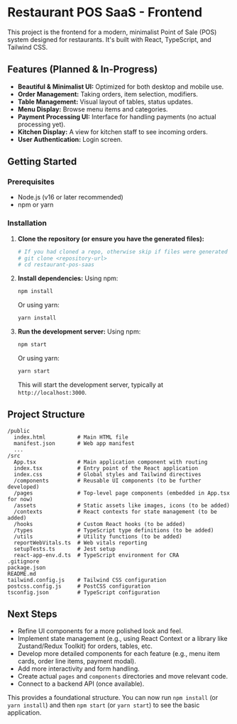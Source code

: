 # Restaurant POS SaaS - Frontend

This project is the frontend for a modern, minimalist Point of Sale (POS) system designed for restaurants. It's built with React, TypeScript, and Tailwind CSS.

## Features (Planned & In-Progress)

*   **Beautiful & Minimalist UI:** Optimized for both desktop and mobile use.
*   **Order Management:** Taking orders, item selection, modifiers.
*   **Table Management:** Visual layout of tables, status updates.
*   **Menu Display:** Browse menu items and categories.
*   **Payment Processing UI:** Interface for handling payments (no actual processing yet).
*   **Kitchen Display:** A view for kitchen staff to see incoming orders.
*   **User Authentication:** Login screen.

## Getting Started

### Prerequisites

*   Node.js (v16 or later recommended)
*   npm or yarn

### Installation

1.  **Clone the repository (or ensure you have the generated files):**
    ```bash
    # If you had cloned a repo, otherwise skip if files were generated directly
    # git clone <repository-url>
    # cd restaurant-pos-saas
    ```

2.  **Install dependencies:**
    Using npm:
    ```bash
    npm install
    ```
    Or using yarn:
    ```bash
    yarn install
    ```

3.  **Run the development server:**
    Using npm:
    ```bash
    npm start
    ```
    Or using yarn:
    ```bash
    yarn start
    ```
    This will start the development server, typically at `http://localhost:3000`.

## Project Structure

```
/public
  index.html          # Main HTML file
  manifest.json       # Web app manifest
  ...
/src
  App.tsx             # Main application component with routing
  index.tsx           # Entry point of the React application
  index.css           # Global styles and Tailwind directives
  /components         # Reusable UI components (to be further developed)
  /pages              # Top-level page components (embedded in App.tsx for now)
  /assets             # Static assets like images, icons (to be added)
  /contexts           # React contexts for state management (to be added)
  /hooks              # Custom React hooks (to be added)
  /types              # TypeScript type definitions (to be added)
  /utils              # Utility functions (to be added)
  reportWebVitals.ts  # Web vitals reporting
  setupTests.ts       # Jest setup
  react-app-env.d.ts  # TypeScript environment for CRA
.gitignore
package.json
README.md
tailwind.config.js    # Tailwind CSS configuration
postcss.config.js     # PostCSS configuration
tsconfig.json         # TypeScript configuration
```

## Next Steps

*   Refine UI components for a more polished look and feel.
*   Implement state management (e.g., using React Context or a library like Zustand/Redux Toolkit) for orders, tables, etc.
*   Develop more detailed components for each feature (e.g., menu item cards, order line items, payment modal).
*   Add more interactivity and form handling.
*   Create actual `pages` and `components` directories and move relevant code.
*   Connect to a backend API (once available).

This provides a foundational structure. You can now run `npm install` (or `yarn install`) and then `npm start` (or `yarn start`) to see the basic application. 